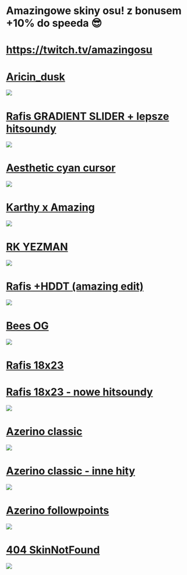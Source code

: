 # Amazingowe skiny osu! z bonusem +10% do speeda 😎

# https://twitch.tv/amazingosu

# [Aricin_dusk](https://cdn.discordapp.com/attachments/1055928283121852556/1175078464286625864/-_Aricin_nufka_kursor.osk?ex=6569ec19&is=65577719&hm=f2aaf972df064dac36b46c7758a91379ee866527dd4431c0610f1f8d3e4cc4db&)
![](https://cdn.discordapp.com/attachments/1055928283121852556/1175078722618007582/screenshot214.jpg?ex=6569ec57&is=65577757&hm=0b58ba2e6618a9f7e451ccb43d56d99cefe79dd24f4cc37ac830704f4dbf8f6f&)

# [Rafis GRADIENT SLIDER + lepsze hitsoundy](https://cdn.discordapp.com/attachments/1055928283121852556/1175079674917961809/Rafis_DT_-_gradient_slider.osk?ex=6569ed3a&is=6557783a&hm=74bb0495d1c21cd64a43cd3c202ff810085fc5a68ade16efc3bd9705f02a19cd&)
![](https://cdn.discordapp.com/attachments/1055928283121852556/1175079069923164200/screenshot225.jpg?ex=6569ecaa&is=655777aa&hm=9bd18de249e3ddcd2f1444c304b3e73d63c8a755e4c2c731299f6b17b601c5e7&)

# [Aesthetic cyan cursor](https://cdn.discordapp.com/attachments/1055928283121852556/1175080610532954233/-Aesthetic_1.3.11RedCursor.osk?ex=6569ee19&is=65577919&hm=77faa78f2e819baf3473c85890c14499a0600a82221992da7e6a09d30cd8f102&)
![](https://cdn.discordapp.com/attachments/1055928283121852556/1175081710531129405/screenshot212.jpg?ex=6569ef1f&is=65577a1f&hm=ab330b7612ca591c77b99601cf6255bd4539f3ee57377b78dc349380c9e7c2b6&)

# [Karthy x Amazing](https://cdn.discordapp.com/attachments/1055928283121852556/1175082754090729575/Karthy_x_Amazing.osk?ex=6569f018&is=65577b18&hm=2dc691706d56e58bf4d74bd6b43853b1b41ac02acf980950c7ab6b989fae4c8b&)
![](https://cdn.discordapp.com/attachments/1055928283121852556/1175082163801178132/screenshot221.jpg?ex=6569ef8b&is=65577a8b&hm=811c052086e7078d684bcc938e120921ade5c7c3609c6005fc0fc7e25c8c76dc&)

# [RK YEZMAN](https://mega.nz/folder/3swGHYaL#rBDf18fsdNT5C34g7JSslA/file/fwQUkDhL)
![](https://cdn.discordapp.com/attachments/1055928283121852556/1175083851131920395/screenshot222.jpg?ex=6569f11e&is=65577c1e&hm=2297ee6d6298f87103a91f21983d8b237d0fa2e22c53bff62e497a7723c3eb4f&)

# [Rafis +HDDT (amazing edit)](https://drive.google.com/file/d/1RP9mHW3WK-bL4oFp2gaG1OW_kUbDh04w/view?usp=share_link)
![](https://i.imgur.com/J2aF9sp.jpg)

# [Bees OG](https://cdn.discordapp.com/attachments/1055928283121852556/1175084254464585738/bees_OG.osk?ex=6569f17e&is=65577c7e&hm=acac0babbc5be2c9e90c9060af3f6f5261d184a349d6c590235584fa1c8c6417&)
![](https://cdn.discordapp.com/attachments/1055928283121852556/1175084070418522193/screenshot223.jpg?ex=6569f152&is=65577c52&hm=4b67258a104a609fbaf11eefbe591e761416ce89871826e100c380289d4b5b0b&)

# [Rafis 18x23](https://cdn.discordapp.com/attachments/1055928283121852556/1175090779300040845/Rafis_18x23_RK.osk?ex=6569f791&is=65578291&hm=cda18d90034194f3467fe3d45bae41f66050c95e71a33f147e4bebb42bcff49b&) 
# [Rafis 18x23 - nowe hitsoundy](https://cdn.discordapp.com/attachments/1055928283121852556/1175090770395529247/Rafis_18x23_-_nowe_hity.osk?ex=6569f78f&is=6557828f&hm=fe8712786d830ad9df2b693faf6e1c70132b13972f6d29a30baf670c0d5c8092&)
![](https://cdn.discordapp.com/attachments/1055928283121852556/1175091712721432677/screenshot224.jpg?ex=6569f870&is=65578370&hm=0b633b129c21697d71e1b3de27fa048951a9718eb58c63a24c7f8e863999fbbc&)

# [Azerino classic](https://cdn.discordapp.com/attachments/1055928283121852556/1175093027333746789/azerino_classic.osk?ex=6569f9a9&is=655784a9&hm=34069fd21dcaeed8d060db0beeb50fea6d2a6fd3dfa25d6b6bb3537d9ef909b3&)
![](https://cdn.discordapp.com/attachments/1055928283121852556/1175093688389619792/screenshot216.jpg?ex=6569fa47&is=65578547&hm=5ccb0c0cb1e0241038c0e834cff733011c4e4a70923558778126cfe0a0cd3418&)

# [Azerino classic - inne hity](https://cdn.discordapp.com/attachments/1055928283121852556/1175093027711238164/azerino_classic_inne_hity.osk?ex=6569f9a9&is=655784a9&hm=325ac2ba0cea60c490d51c32937f7c371878a853b46491d81c32103bfff78586&)
![](https://cdn.discordapp.com/attachments/1055928283121852556/1175093688389619792/screenshot216.jpg?ex=6569fa47&is=65578547&hm=5ccb0c0cb1e0241038c0e834cff733011c4e4a70923558778126cfe0a0cd3418&)

# [Azerino followpoints](https://cdn.discordapp.com/attachments/1055928283121852556/1175093026968846376/Azerino_-_followpoints.osk?ex=6569f9a9&is=655784a9&hm=0cf6013d504fb32309703a130bc5a57361fe4c045a2490808fb1441e28394aca&)
![](https://cdn.discordapp.com/attachments/1055928283121852556/1175093679006957629/screenshot218.jpg?ex=6569fa45&is=65578545&hm=50f59a1e1daed22d374b841131ffc663438993ed5539c5bffdc1ea9b4bd0c3ac&)

# [404 SkinNotFound](https://cdn.discordapp.com/attachments/1055928283121852556/1175094277911629965/404_SkinNotFound_v2.osk?ex=6569fad4&is=655785d4&hm=c9e1500372966f9cb822f61a41b55aa139d9a24d54e42664c5b5aa18e13f5d32&)
![](https://cdn.discordapp.com/attachments/1055928283121852556/1175094404546043995/screenshot227.jpg?ex=6569faf2&is=655785f2&hm=867cc36a69d7088df8c06b6f3b29e721594ecc644dc31f8663b9e483e26a9d8e&)
